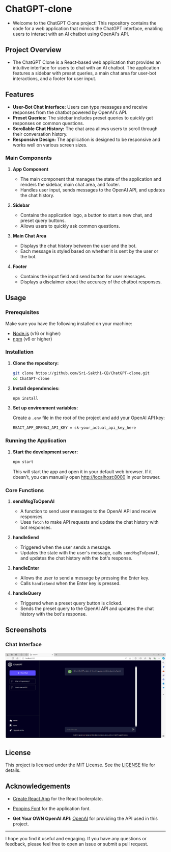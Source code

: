 # ChatGPT-clone
- Welcome to the ChatGPT Clone project! This repository contains the code for a web application that mimics the ChatGPT interface, enabling users to interact with an AI chatbot using OpenAI's API.

## Project Overview

- The ChatGPT Clone is a React-based web application that provides an intuitive interface for users to chat with an AI chatbot. The application features a sidebar with preset queries, a main chat area for user-bot interactions, and a footer for user input.

## Features

- **User-Bot Chat Interface:** Users can type messages and receive responses from the chatbot powered by OpenAI's API.
- **Preset Queries:** The sidebar includes preset queries to quickly get responses on common questions.
- **Scrollable Chat History:** The chat area allows users to scroll through their conversation history.
- **Responsive Design:** The application is designed to be responsive and works well on various screen sizes.


### Main Components

1. **App Component**
   - The main component that manages the state of the application and renders the sidebar, main chat area, and footer.
   - Handles user input, sends messages to the OpenAI API, and updates the chat history.

2. **Sidebar**
   - Contains the application logo, a button to start a new chat, and preset query buttons.
   - Allows users to quickly ask common questions.

3. **Main Chat Area**
   - Displays the chat history between the user and the bot.
   - Each message is styled based on whether it is sent by the user or the bot.

4. **Footer**
   - Contains the input field and send button for user messages.
   - Displays a disclaimer about the accuracy of the chatbot responses.

## Usage

### Prerequisites

Make sure you have the following installed on your machine:
- [Node.js](https://nodejs.org/) (v16 or higher)
- [npm](https://www.npmjs.com/get-npm) (v6 or higher)

### Installation

1. **Clone the repository:**

    ```sh
    git clone https://github.com/Sri-Sakthi-CB/ChatGPT-clone.git
    cd ChatGPT-clone
    ```

2. **Install dependencies:**

    ```sh
    npm install
    ```

3. **Set up environment variables:**

    Create a `.env` file in the root of the project and add your OpenAI API key:

    ```env
    REACT_APP_OPENAI_API_KEY = sk-your_actual_api_key_here
    ```

### Running the Application

1. **Start the development server:**

    ```sh
    npm start
    ```

    This will start the app and open it in your default web browser. If it doesn't, you can manually open [http://localhost:8000](http://localhost:8000) in your browser.


### Core Functions

1. **sendMsgToOpenAI**
   - A function to send user messages to the OpenAI API and receive responses.
   - Uses `fetch` to make API requests and update the chat history with bot responses.

2. **handleSend**
   - Triggered when the user sends a message.
   - Updates the state with the user's message, calls `sendMsgToOpenAI`, and updates the chat history with the bot's response.

3. **handleEnter**
   - Allows the user to send a message by pressing the Enter key.
   - Calls `handleSend` when the Enter key is pressed.

4. **handleQuery**
   - Triggered when a preset query button is clicked.
   - Sends the preset query to the OpenAI API and updates the chat history with the bot's response.

## Screenshots

### Chat Interface
![c:\Users\SRI SAKTHI\OneDrive\Pictures\Screenshots\chatGPT_UI.png](chatGPT_UI.png)


## License

This project is licensed under the MIT License. See the [LICENSE](LICENSE) file for details.

## Acknowledgements

- [Create React App](https://create-react-app.dev/) for the React boilerplate.
- [Poppins Font](https://fonts.google.com/specimen/Poppins) for the application font.


- **Get Your OWN OpenAI API**: [OpenAI](https://platform.openai.com/account/api-keys) for providing the API used in this project.

---

I hope you find it useful and engaging. If you have any questions or feedback, please feel free to open an issue or submit a pull request.
